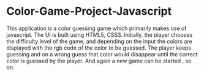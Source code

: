 # Color-Game-Project-Javascript
This application is a color guessing game which primarily makes use of javascript. The UI is built using HTML5, CSS3. Initially, the player chooses the difficulty level of the game, and depending on the input the colors are displayed with the rgb code of the color to be guessed. The player keeps guessing and on a wrong guess that color would disappear until the correct color is guessed by the player. And again a new game can be started , so on.
